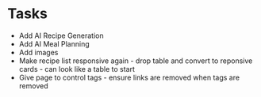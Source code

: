 # Tasks

- Add AI Recipe Generation
- Add AI Meal Planning
- Add images
- Make recipe list responsive again - drop table and convert to reponsive cards - can look like a table to start
- Give page to control tags - ensure links are removed when tags are removed
